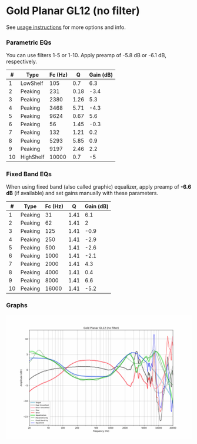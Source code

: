 # Gold Planar GL12 (no filter)
See [usage instructions](https://github.com/jaakkopasanen/AutoEq#usage) for more options and info.

### Parametric EQs
You can use filters 1-5 or 1-10. Apply preamp of -5.8 dB or -6.1 dB, respectively.

|   # | Type      |   Fc (Hz) |    Q |   Gain (dB) |
|-----|-----------|-----------|------|-------------|
|   1 | LowShelf  |       105 | 0.7  |         6.3 |
|   2 | Peaking   |       231 | 0.18 |        -3.4 |
|   3 | Peaking   |      2380 | 1.26 |         5.3 |
|   4 | Peaking   |      3468 | 5.71 |        -4.3 |
|   5 | Peaking   |      9624 | 0.67 |         5.6 |
|   6 | Peaking   |        56 | 1.45 |        -0.3 |
|   7 | Peaking   |       132 | 1.21 |         0.2 |
|   8 | Peaking   |      5293 | 5.85 |         0.9 |
|   9 | Peaking   |      9197 | 2.46 |         2.2 |
|  10 | HighShelf |     10000 | 0.7  |        -5   |

### Fixed Band EQs
When using fixed band (also called graphic) equalizer, apply preamp of **-6.6 dB** (if available) and set gains manually with these parameters.

|   # | Type    |   Fc (Hz) |    Q |   Gain (dB) |
|-----|---------|-----------|------|-------------|
|   1 | Peaking |        31 | 1.41 |         6.1 |
|   2 | Peaking |        62 | 1.41 |         2   |
|   3 | Peaking |       125 | 1.41 |        -0.9 |
|   4 | Peaking |       250 | 1.41 |        -2.9 |
|   5 | Peaking |       500 | 1.41 |        -2.6 |
|   6 | Peaking |      1000 | 1.41 |        -2.1 |
|   7 | Peaking |      2000 | 1.41 |         4.3 |
|   8 | Peaking |      4000 | 1.41 |         0.4 |
|   9 | Peaking |      8000 | 1.41 |         6.6 |
|  10 | Peaking |     16000 | 1.41 |        -5.2 |

### Graphs
![](./Gold%20Planar%20GL12%20(no%20filter).png)
